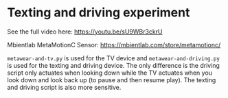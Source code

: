 # Texting and driving experiment

See the full video here: https://youtu.be/sU9WBr3ckrU

Mbientlab MetaMotionC Sensor: https://mbientlab.com/store/metamotionc/

`metawear-and-tv.py` is used for the TV device and `metawear-and-driving.py` is used for the texting and driving device. The only difference is the driving script only actuates when looking down while the TV actuates when you look down and look back up (to pause and then resume play). The texting and driving script is also more sensitive.
